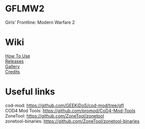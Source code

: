 # GFLMW2
Girls' Frontline: Modern Warfare 2

# Wiki
[How To Use](https://github.com/Loyalists/GFLMW2/wiki/How-to-use)   
[Releases](https://github.com/Loyalists/GFLMW2/releases)   
[Gallery](https://github.com/Loyalists/GFLMW2/wiki/Gallery)   
[Credits](https://github.com/Loyalists/GFLMW2/wiki/Credits)   

# Useful links
cod-mod: https://github.com/GEEKiDoS/cod-mod/tree/gfl  
COD4 Mod Tools: https://github.com/promod/CoD4-Mod-Tools  
ZoneTool: https://github.com/ZoneTool/zonetool  
zonetool-binaries: https://github.com/ZoneTool/zonetool-binaries  
